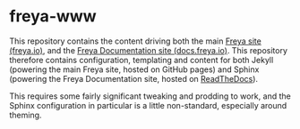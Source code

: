 # freya-www

This repository contains the content driving both the main [Freya site (freya.io)][freya.io], and the [Freya Documentation site (docs.freya.io)][docs.freya.io]. This repository therefore contains configuration, templating and content for both Jekyll (powering the main Freya site, hosted on GitHub pages) and Sphinx (powering the Freya Documentation site, hosted on [ReadTheDocs][rtd]).

This requires some fairly significant tweaking and prodding to work, and the Sphinx configuration in particular is a little non-standard, especially around theming.

[freya.io]: https://freya.io
[docs.freya.io]: https://docs.freya.io
[rtd]: https://readthedocs.org
